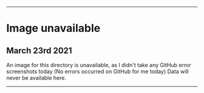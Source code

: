 
***

# Image unavailable

## March 23rd 2021

An image for this directory is unavailable, as I didn't take any GitHub error screenshots today (No errors occurred on GitHub for me today) Data will never be available here.

***
